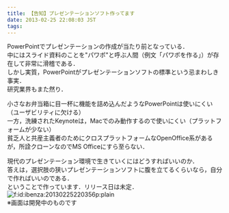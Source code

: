 ```yaml
---
title: 【告知】プレゼンテーションソフト作ってます
date: 2013-02-25 22:08:03 JST
tags: 
---
```


PowerPointでプレゼンテーションの作成が当たり前となっている．  
中にはスライド資料のことを"パワポ"と呼ぶ人間（例文「パワポを作る」）が存在して非常に滑稽である．  
しかし実質，PowerPointがプレゼンテーションソフトの標準という忌まわしき事実．  
研究業界もまた然り．

  
小さなお弁当箱に目一杯に機能を詰め込んだようなPowerPointは使いにくい（ユーザビリティに欠ける）  
一方，洗練されたKeynoteは，Macでのみ動作するので使いにくい（プラットフォームが少ない）  
貧乏人と共産主義者のためにクロスプラットフォームなOpenOffice系があるが，所詮クローンなのでMS Officeにすら至らない．

  
現代のプレゼンテーション環境で生きていくにはどうすればいいのか．  
答えは，選択肢の狭いプレゼンテーションソフトに腹を立てるくらいなら，自分で作ればいいのである．  
ということで作っています．リリース日は未定．  
<span itemscope itemtype="http://schema.org/Photograph"><img src="/2013/02/25/20130225220356.png" alt="f:id:ibenza:20130225220356p:plain" title="f:id:ibenza:20130225220356p:plain" class="hatena-fotolife" itemprop="image"></span>  
※画面は開発中のものです


